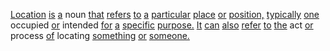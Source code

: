 [Location](./location.md) [is](./is.md) [a](./a.md) noun [that](./that.md) [refers](./refers.md) [to](./to.md) [a](./a.md) [particular](./particular.md) [place](./place.md) [or](./or.md) [position,](./position.md) [typically](./typically.md) [one](./one.md) occupied [or](./or.md) intended [for](./for.md) [a](./a.md) [specific](./specific.md) [purpose.](./purpose.md) [It](./it.md) [can](./can.md) [also](./also.md) [refer](./refer.md) [to](./to.md) [the](./the.md) act [or](./or.md) process [of](./of.md) locating [something](./something.md) [or](./or.md) [someone.](./someone.md)